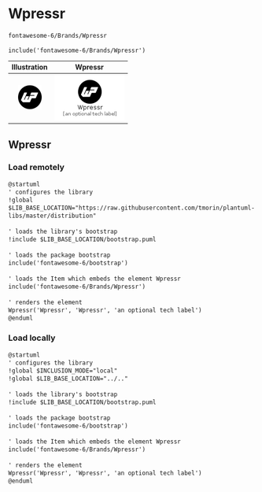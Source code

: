 # Wpressr


```text
fontawesome-6/Brands/Wpressr
```

```text
include('fontawesome-6/Brands/Wpressr')
```



| Illustration | Wpressr |
| :---: | :---: |
| ![illustration for Illustration](../../fontawesome-6/Brands/Wpressr.png) | ![illustration for Wpressr](../../fontawesome-6/Brands/Wpressr.Local.png) |




## Wpressr

### Load remotely
```plantuml
@startuml
' configures the library
!global $LIB_BASE_LOCATION="https://raw.githubusercontent.com/tmorin/plantuml-libs/master/distribution"

' loads the library's bootstrap
!include $LIB_BASE_LOCATION/bootstrap.puml

' loads the package bootstrap
include('fontawesome-6/bootstrap')

' loads the Item which embeds the element Wpressr
include('fontawesome-6/Brands/Wpressr')

' renders the element
Wpressr('Wpressr', 'Wpressr', 'an optional tech label')
@enduml
```

### Load locally
```plantuml
@startuml
' configures the library
!global $INCLUSION_MODE="local"
!global $LIB_BASE_LOCATION="../.."

' loads the library's bootstrap
!include $LIB_BASE_LOCATION/bootstrap.puml

' loads the package bootstrap
include('fontawesome-6/bootstrap')

' loads the Item which embeds the element Wpressr
include('fontawesome-6/Brands/Wpressr')

' renders the element
Wpressr('Wpressr', 'Wpressr', 'an optional tech label')
@enduml
```

